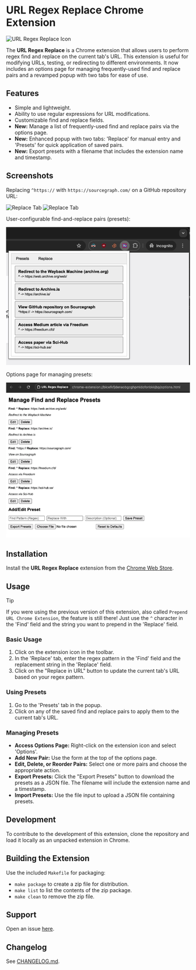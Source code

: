 # URL Regex Replace Chrome Extension

![URL Regex Replace Icon](icons/icon.png)

The **URL Regex Replace** is a Chrome extension that allows users to perform regex find and replace on the current tab's URL. This extension is useful for modifying URLs, testing, or redirecting to different environments. It now includes an options page for managing frequently-used find and replace pairs and a revamped popup with two tabs for ease of use.

## Features

- Simple and lightweight.
- Ability to use regular expressions for URL modifications.
- Customizable find and replace fields.
- **New:** Manage a list of frequently-used find and replace pairs via the options page.
- **New:** Enhanced popup with two tabs: 'Replace' for manual entry and 'Presets' for quick application of saved pairs.
- **New:** Export presets with a filename that includes the extension name and timestamp.

## Screenshots

Replacing `^https://` with `https://sourcegraph.com/` on a GitHub repository URL:

![Replace Tab](screenshots/replace-1.png)
![Replace Tab](screenshots/replace-2.png)

User-configurable find-and-replace pairs (presets):

![Presets Tab](screenshots/presets.png)

Options page for managing presets:

![Options Page](screenshots/options.png)

## Installation

<!-- > [!NOTE] -->
<!-- > The store link below is outdated - will update when the review passes. -->

Install the **URL Regex Replace** extension from the [Chrome Web Store](https://chromewebstore.google.com/detail/url-regex-replace/nkohlbebkognioabnnjchnchdapolofb).

## Usage

> [!TIP]
> If you were using the previous version of this extension, also called `Prepend URL Chrome Extension`, the feature is still there! Just use the `^` character in the 'Find' field and the string you want to prepend in the 'Replace' field.

### Basic Usage
1. Click on the extension icon in the toolbar.
2. In the 'Replace' tab, enter the regex pattern in the 'Find' field and the replacement string in the 'Replace' field.
3. Click on the "Replace in URL" button to update the current tab's URL based on your regex pattern.

### Using Presets
1. Go to the 'Presets' tab in the popup.
2. Click on any of the saved find and replace pairs to apply them to the current tab's URL.

### Managing Presets
- **Access Options Page:** Right-click on the extension icon and select 'Options'.
- **Add New Pair:** Use the form at the top of the options page.
- **Edit, Delete, or Reorder Pairs:** Select one or more pairs and choose the appropriate action.
- **Export Presets:** Click the "Export Presets" button to download the presets as a JSON file. The filename will include the extension name and a timestamp.
- **Import Presets:** Use the file input to upload a JSON file containing presets.

## Development

To contribute to the development of this extension, clone the repository and load it locally as an unpacked extension in Chrome.

## Building the Extension

Use the included `Makefile` for packaging:

- `make package` to create a zip file for distribution.
- `make list` to list the contents of the zip package.
- `make clean` to remove the zip file.

## Support

Open an issue [here](https://github.com/tddschn/url-regex-replace-chrome-extension/issues/new).

## Changelog

See [CHANGELOG.md](CHANGELOG.md).